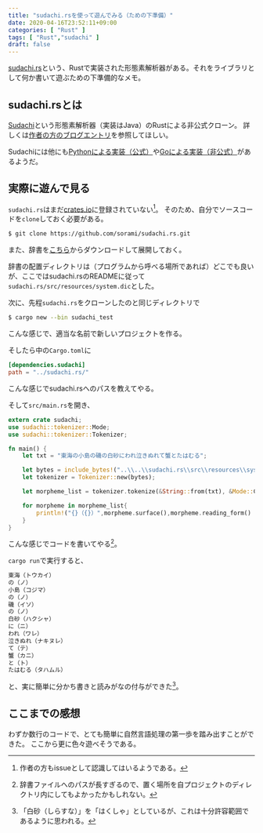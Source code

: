 ```yaml
---
title: "sudachi.rsを使って遊んでみる（ための下準備）"
date: 2020-04-16T23:52:11+09:00
categories: [ "Rust" ]
tags: [ "Rust","sudachi" ]
draft: false
---
```


[sudachi.rs](https://github.com/sorami/sudachi.rs)という、Rustで実装された形態素解析器がある。それをライブラリとして何か書いて遊ぶための下準備的なメモ。

<!--more-->

## sudachi.rsとは

[Sudachi](https://github.com/WorksApplications/Sudachi)という形態素解析器（実装はJava）のRustによる非公式クローン。
詳しくは[作者の方のブログエントリ](https://qiita.com/sorami/items/7934fec2074c493c0f7d)を参照してほしい。

Sudachiには他にも[Pythonによる実装（公式）](https://github.com/WorksApplications/SudachiPy)や[Goによる実装（非公式）](https://github.com/msnoigrs/gosudachi)があるようだ。

## 実際に遊んで見る

`sudachi.rs`はまだ[crates.io](https://crates.io/)に登録されていない[^1]。
そのため、自分でソースコードを`clone`しておく必要がある。

[^1]: 作者の方もissueとして認識してはいるようである。

```bash
$ git clone https://github.com/sorami/sudachi.rs.git
```

また、辞書を[こちら](https://github.com/WorksApplications/SudachiDict)からダウンロードして展開しておく。

辞書の配置ディレクトリは（プログラムから呼べる場所であれば）どこでも良いが、ここではsudachi.rsのREADMEに従って`sudachi.rs/src/resources/system.dic`とした。

次に、先程`sudachi.rs`をクローンしたのと同じディレクトリで

```bash
$ cargo new --bin sudachi_test
```

こんな感じで、適当な名前で新しいプロジェクトを作る。

そしたら中の`Cargo.toml`に

```toml
[dependencies.sudachi]
path = "../sudachi.rs/"
```

こんな感じでsudachi.rsへのパスを教えてやる。

そして`src/main.rs`を開き、

```rust
extern crate sudachi;
use sudachi::tokenizer::Mode;
use sudachi::tokenizer::Tokenizer;

fn main() {
    let txt = "東海の小島の磯の白砂にわれ泣きぬれて蟹とたはむる";

    let bytes = include_bytes!("..\\..\\sudachi.rs\\src\\resources\\system.dic");
    let tokenizer = Tokenizer::new(bytes);

    let morpheme_list = tokenizer.tokenize(&String::from(txt), &Mode::C, false);

    for morpheme in morpheme_list{
        println!("{}（{}）",morpheme.surface(),morpheme.reading_form() );
    }
}
```

こんな感じでコードを書いてやる[^2]。

[^2]: 辞書ファイルへのパスが長すぎるので、置く場所を自プロジェクトのディレクトリ内にしてもよかったかもしれない。

`cargo run`で実行すると、

```bash
東海（トウカイ）
の（ノ）
小島（コジマ）
の（ノ）
磯（イソ）
の（ノ）
白砂（ハクシャ）
に（ニ）
われ（ワレ）
泣きぬれ（ナキヌレ）
て（テ）
蟹（カニ）
と（ト）
たはむる（タハムル）
```

と、実に簡単に分かち書きと読みがなの付与ができた[^3]。

[^3]: 「白砂（しらすな）」を「はくしゃ」としているが、これは十分許容範囲であるように思われる。

## ここまでの感想

わずか数行のコードで、とても簡単に自然言語処理の第一歩を踏み出すことができた。
ここから更に色々遊べそうである。
